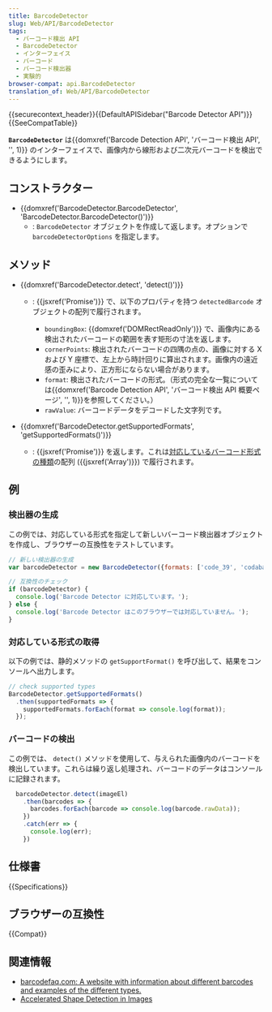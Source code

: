 ```yaml
---
title: BarcodeDetector
slug: Web/API/BarcodeDetector
tags:
  - バーコード検出 API
  - BarcodeDetector
  - インターフェイス
  - バーコード
  - バーコード検出器
  - 実験的
browser-compat: api.BarcodeDetector
translation_of: Web/API/BarcodeDetector
---
```

{{securecontext_header}}{{DefaultAPISidebar("Barcode Detector API")}}{{SeeCompatTable}}

**`BarcodeDetector`** は{{domxref('Barcode Detection API', 'バーコード検出 API', '', 1)}} のインターフェイスで、画像内から線形および二次元バーコードを検出できるようにします。

## コンストラクター

- {{domxref('BarcodeDetector.BarcodeDetector', 'BarcodeDetector.BarcodeDetector()')}}
  - : `BarcodeDetector` オブジェクトを作成して返します。オプションで `barcodeDetectorOptions` を指定します。

## メソッド

- {{domxref('BarcodeDetector.detect', 'detect()')}}

  - : {{jsxref('Promise')}} で、以下のプロパティを持つ `detectedBarcode` オブジェクトの配列で履行されます。

    - `boundingBox`: {{domxref('DOMRectReadOnly')}} で、画像内にある検出されたバーコードの範囲を表す矩形の寸法を返します。
    - `cornerPoints`: 検出されたバーコードの四隅の点の、画像に対する X および Y 座標で、左上から時計回りに算出されます。画像内の遠近感の歪みにより、正方形にならない場合があります。
    - `format`: 検出されたバーコードの形式。（形式の完全な一覧については{{domxref('Barcode Detection API', 'バーコード検出 API 概要ページ', '', 1)}}を参照してください。）
    - `rawValue`: バーコードデータをデコードした文字列です。

- {{domxref('BarcodeDetector.getSupportedFormats', 'getSupportedFormats()')}}
  - : {{jsxref('Promise')}} を返します。これは[対応しているバーコード形式の種類](/ja/docs/Web/API/Barcode_Detection_API#対応しているバーコード形式)の配列 ({{jsxref('Array')}}) で履行されます。

## 例

### 検出器の生成

この例では、対応している形式を指定して新しいバーコード検出器オブジェクトを作成し、ブラウザーの互換性をテストしています。

```js
// 新しい検出器の生成
var barcodeDetector = new BarcodeDetector({formats: ['code_39', 'codabar', 'ean_13']});

// 互換性のチェック
if (barcodeDetector) {
  console.log('Barcode Detector に対応しています。');
} else {
  console.log('Barcode Detector はこのブラウザーでは対応していません。');
}
```

### 対応している形式の取得

以下の例では、静的メソッドの `getSupportFormat()` を呼び出して、結果をコンソールへ出力します。

```js
// check supported types
BarcodeDetector.getSupportedFormats()
  .then(supportedFormats => {
    supportedFormats.forEach(format => console.log(format));
  });
```

### バーコードの検出

この例では、 `detect()` メソッドを使用して、与えられた画像内のバーコードを検出しています。これらは繰り返し処理され、バーコードのデータはコンソールに記録されます。

```js
  barcodeDetector.detect(imageEl)
    .then(barcodes => {
      barcodes.forEach(barcode => console.log(barcode.rawData));
    })
    .catch(err => {
      console.log(err);
    })

```

## 仕様書

{{Specifications}}

## ブラウザーの互換性

{{Compat}}

## 関連情報

- [barcodefaq.com: A website with information about different barcodes and examples of the different types.](https://www.barcodefaq.com/)
- [Accelerated Shape Detection in Images](https://web.dev/shape-detection/#barcodedetector)
